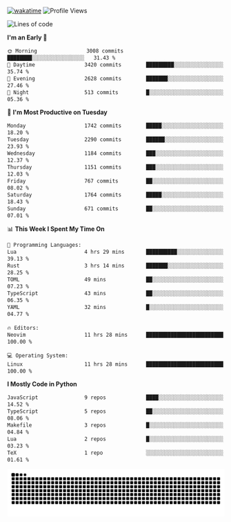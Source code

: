 [![wakatime](https://wakatime.com/badge/user/b920b284-3cde-4cd4-b72e-f7f22d050b16.svg)](https://wakatime.com/@b920b284-3cde-4cd4-b72e-f7f22d050b16)
![Profile Views](http://img.shields.io/badge/Profile%20Views-4586-blue)
<!--START_SECTION:waka-->
![Lines of code](https://img.shields.io/badge/From%20Hello%20World%20I%27ve%20Written-6.8%20million%20lines%20of%20code-blue)

**I'm an Early 🐤** 

```text
🌞 Morning                3008 commits        ████████░░░░░░░░░░░░░░░░░   31.43 % 
🌆 Daytime                3420 commits        █████████░░░░░░░░░░░░░░░░   35.74 % 
🌃 Evening                2628 commits        ███████░░░░░░░░░░░░░░░░░░   27.46 % 
🌙 Night                  513 commits         █░░░░░░░░░░░░░░░░░░░░░░░░   05.36 % 
```
📅 **I'm Most Productive on Tuesday** 

```text
Monday                   1742 commits        █████░░░░░░░░░░░░░░░░░░░░   18.20 % 
Tuesday                  2290 commits        ██████░░░░░░░░░░░░░░░░░░░   23.93 % 
Wednesday                1184 commits        ███░░░░░░░░░░░░░░░░░░░░░░   12.37 % 
Thursday                 1151 commits        ███░░░░░░░░░░░░░░░░░░░░░░   12.03 % 
Friday                   767 commits         ██░░░░░░░░░░░░░░░░░░░░░░░   08.02 % 
Saturday                 1764 commits        █████░░░░░░░░░░░░░░░░░░░░   18.43 % 
Sunday                   671 commits         ██░░░░░░░░░░░░░░░░░░░░░░░   07.01 % 
```


📊 **This Week I Spent My Time On** 

```text
💬 Programming Languages: 
Lua                      4 hrs 29 mins       ██████████░░░░░░░░░░░░░░░   39.13 % 
Rust                     3 hrs 14 mins       ███████░░░░░░░░░░░░░░░░░░   28.25 % 
TOML                     49 mins             ██░░░░░░░░░░░░░░░░░░░░░░░   07.23 % 
TypeScript               43 mins             ██░░░░░░░░░░░░░░░░░░░░░░░   06.35 % 
YAML                     32 mins             █░░░░░░░░░░░░░░░░░░░░░░░░   04.77 % 

🔥 Editors: 
Neovim                   11 hrs 28 mins      █████████████████████████   100.00 % 

💻 Operating System: 
Linux                    11 hrs 28 mins      █████████████████████████   100.00 % 
```

**I Mostly Code in Python** 

```text
JavaScript               9 repos             ████░░░░░░░░░░░░░░░░░░░░░   14.52 % 
TypeScript               5 repos             ██░░░░░░░░░░░░░░░░░░░░░░░   08.06 % 
Makefile                 3 repos             █░░░░░░░░░░░░░░░░░░░░░░░░   04.84 % 
Lua                      2 repos             █░░░░░░░░░░░░░░░░░░░░░░░░   03.23 % 
TeX                      1 repo              ░░░░░░░░░░░░░░░░░░░░░░░░░   01.61 % 
```




<!--END_SECTION:waka-->
![Snake animation](https://raw.githubusercontent.com/timmypidashev/timmypidashev/main/commits.svg)
